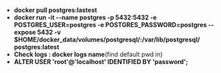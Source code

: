 <ul>
<li><strong>docker pull postgres:lastest</strong></li>
<li><strong>docker run -it --name postgres -p 5432:5432 -e POSTGRES_USER=postgres -e POSTGRES_PASSWORD=postgres --expose 5432 -v $HOME/docker_data/volumes/postgresql/:/var/lib/postgresql/ postgres:latest
</strong></li>
<li><strong>Check logs : docker logs name</strong>(find default pwd in)</li>  
 <li><strong>ALTER USER 'root'@'localhost' IDENTIFIED BY 'password';</strong></li>  
  
</ul>


